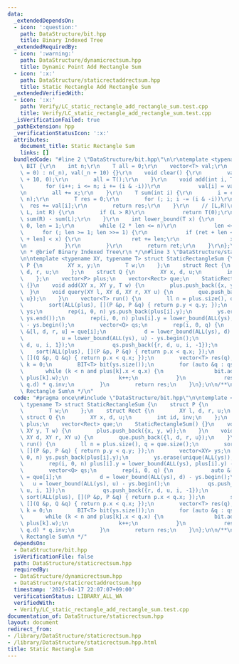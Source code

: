 ```yaml
---
data:
  _extendedDependsOn:
  - icon: ':question:'
    path: DataStructure/bit.hpp
    title: Binary Indexed Tree
  _extendedRequiredBy:
  - icon: ':warning:'
    path: DataStructure/dynamicrectsum.hpp
    title: Dynamic Point Add Rectangle Sum
  - icon: ':x:'
    path: DataStructure/staticrectaddrectsum.hpp
    title: Static Rectangle Add Rectangle Sum
  _extendedVerifiedWith:
  - icon: ':x:'
    path: Verify/LC_static_rectangle_add_rectangle_sum.test.cpp
    title: Verify/LC_static_rectangle_add_rectangle_sum.test.cpp
  _isVerificationFailed: true
  _pathExtension: hpp
  _verificationStatusIcon: ':x:'
  attributes:
    document_title: Static Rectangle Sum
    links: []
  bundledCode: "#line 2 \"DataStructure/bit.hpp\"\n\r\ntemplate <typename T> struct\
    \ BIT {\r\n    int n;\r\n    T all = 0;\r\n    vector<T> val;\r\n    BIT(int _n\
    \ = 0) : n(_n), val(_n + 10) {}\r\n    void clear() {\r\n        val.assign(n\
    \ + 10, 0);\r\n        all = T();\r\n    }\r\n    void add(int i, T x) {\r\n \
    \       for (i++; i <= n; i += (i & -i))\r\n            val[i] = val[i] + x;\r\
    \n        all += x;\r\n    }\r\n    T sum(int i) {\r\n        i = clamp(i, 0,\
    \ n);\r\n        T res = 0;\r\n        for (; i; i -= (i & -i))\r\n          \
    \  res += val[i];\r\n        return res;\r\n    }\r\n    // [L,R)\r\n    T sum(int\
    \ L, int R) {\r\n        if (L > R)\r\n            return T(0);\r\n        return\
    \ sum(R) - sum(L);\r\n    }\r\n    int lower_bound(T x) {\r\n        int ret =\
    \ 0, len = 1;\r\n        while (2 * len <= n)\r\n            len <<= 1;\r\n  \
    \      for (; len >= 1; len >>= 1) {\r\n            if (ret + len <= n and val[ret\
    \ + len] < x) {\r\n                ret += len;\r\n                x -= val[ret];\r\
    \n            }\r\n        }\r\n        return ret;\r\n    }\r\n};\r\n\r\n/**\r\
    \n * @brief Binary Indexed Tree\r\n */\n#line 3 \"DataStructure/staticrectsum.hpp\"\
    \n\ntemplate <typename XY, typename T> struct StaticRectangleSum {\n    struct\
    \ P {\n        XY x, y;\n        T w;\n    };\n    struct Rect {\n        XY l,\
    \ d, r, u;\n    };\n    struct Q {\n        XY x, d, u;\n        int id, inv;\n\
    \    };\n    vector<P> plus;\n    vector<Rect> que;\n    StaticRectangleSum()\
    \ {}\n    void add(XY x, XY y, T w) {\n        plus.push_back({x, y, w});\n  \
    \  }\n    void query(XY l, XY d, XY r, XY u) {\n        que.push_back({l, d, r,\
    \ u});\n    }\n    vector<T> run() {\n        ll n = plus.size(), q = que.size();\n\
    \        sort(ALL(plus), [](P &p, P &q) { return p.y < q.y; });\n        vector<XY>\
    \ ys;\n        rep(i, 0, n) ys.push_back(plus[i].y);\n        ys.erase(unique(ALL(ys)),\
    \ ys.end());\n        rep(i, 0, n) plus[i].y = lower_bound(ALL(ys), plus[i].y)\
    \ - ys.begin();\n        vector<Q> qs;\n        rep(i, 0, q) {\n            auto\
    \ &[l, d, r, u] = que[i];\n            d = lower_bound(ALL(ys), d) - ys.begin();\n\
    \            u = lower_bound(ALL(ys), u) - ys.begin();\n            qs.push_back({l,\
    \ d, u, i, 1});\n            qs.push_back({r, d, u, i, -1});\n        }\n    \
    \    sort(ALL(plus), [](P &p, P &q) { return p.x < q.x; });\n        sort(ALL(qs),\
    \ [](Q &p, Q &q) { return p.x < q.x; });\n        vector<T> res(q);\n        int\
    \ k = 0;\n        BIT<T> bit(ys.size());\n        for (auto &q : qs) {\n     \
    \       while (k < n and plus[k].x < q.x) {\n                bit.add(plus[k].y,\
    \ plus[k].w);\n                k++;\n            }\n            res[q.id] += bit.sum(q.u,\
    \ q.d) * q.inv;\n        }\n        return res;\n    }\n};\n\n/**\n * @brief Static\
    \ Rectangle Sum\n */\n"
  code: "#pragma once\n#include \"DataStructure/bit.hpp\"\n\ntemplate <typename XY,\
    \ typename T> struct StaticRectangleSum {\n    struct P {\n        XY x, y;\n\
    \        T w;\n    };\n    struct Rect {\n        XY l, d, r, u;\n    };\n   \
    \ struct Q {\n        XY x, d, u;\n        int id, inv;\n    };\n    vector<P>\
    \ plus;\n    vector<Rect> que;\n    StaticRectangleSum() {}\n    void add(XY x,\
    \ XY y, T w) {\n        plus.push_back({x, y, w});\n    }\n    void query(XY l,\
    \ XY d, XY r, XY u) {\n        que.push_back({l, d, r, u});\n    }\n    vector<T>\
    \ run() {\n        ll n = plus.size(), q = que.size();\n        sort(ALL(plus),\
    \ [](P &p, P &q) { return p.y < q.y; });\n        vector<XY> ys;\n        rep(i,\
    \ 0, n) ys.push_back(plus[i].y);\n        ys.erase(unique(ALL(ys)), ys.end());\n\
    \        rep(i, 0, n) plus[i].y = lower_bound(ALL(ys), plus[i].y) - ys.begin();\n\
    \        vector<Q> qs;\n        rep(i, 0, q) {\n            auto &[l, d, r, u]\
    \ = que[i];\n            d = lower_bound(ALL(ys), d) - ys.begin();\n         \
    \   u = lower_bound(ALL(ys), u) - ys.begin();\n            qs.push_back({l, d,\
    \ u, i, 1});\n            qs.push_back({r, d, u, i, -1});\n        }\n       \
    \ sort(ALL(plus), [](P &p, P &q) { return p.x < q.x; });\n        sort(ALL(qs),\
    \ [](Q &p, Q &q) { return p.x < q.x; });\n        vector<T> res(q);\n        int\
    \ k = 0;\n        BIT<T> bit(ys.size());\n        for (auto &q : qs) {\n     \
    \       while (k < n and plus[k].x < q.x) {\n                bit.add(plus[k].y,\
    \ plus[k].w);\n                k++;\n            }\n            res[q.id] += bit.sum(q.u,\
    \ q.d) * q.inv;\n        }\n        return res;\n    }\n};\n\n/**\n * @brief Static\
    \ Rectangle Sum\n */"
  dependsOn:
  - DataStructure/bit.hpp
  isVerificationFile: false
  path: DataStructure/staticrectsum.hpp
  requiredBy:
  - DataStructure/dynamicrectsum.hpp
  - DataStructure/staticrectaddrectsum.hpp
  timestamp: '2025-04-17 22:07:07+09:00'
  verificationStatus: LIBRARY_ALL_WA
  verifiedWith:
  - Verify/LC_static_rectangle_add_rectangle_sum.test.cpp
documentation_of: DataStructure/staticrectsum.hpp
layout: document
redirect_from:
- /library/DataStructure/staticrectsum.hpp
- /library/DataStructure/staticrectsum.hpp.html
title: Static Rectangle Sum
---
```

